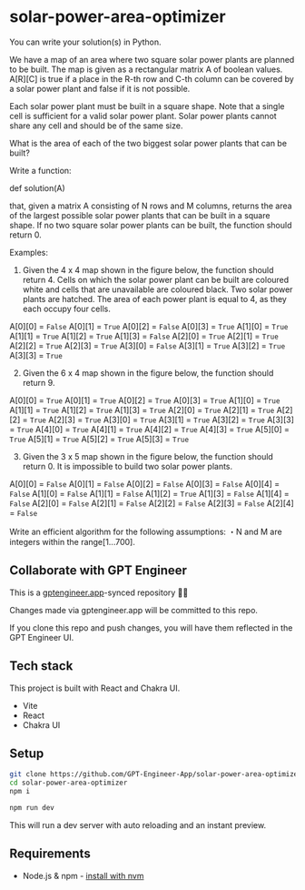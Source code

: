 # solar-power-area-optimizer

You can write your solution(s) in Python.


We have a map of an area where two square solar power plants are planned to be built. The map is given as a rectangular matrix A of boolean values. A[R][C] is true if a place in the R-th row and C-th column can be covered by a solar power plant and false if it is not possible.

Each solar power plant must be built in a square shape. Note that a single cell is sufficient for a valid solar power plant. Solar power plants cannot share any cell and should be of the same size.

What is the area of each of the two biggest solar power plants that can be built?

Write a function:

def solution(A)

that, given a matrix A consisting of N rows and M columns, returns the area of the largest possible solar power plants that can be built in a square shape. If no two square solar power plants can be built, the function should return 0.


Examples:

1. Given the 4 x 4 map shown in the figure below, the function should return 4. Cells on
which the solar power plant can be built are coloured white and cells that are
unavailable are coloured black. Two solar power plants are hatched. The area of each
power plant is equal to 4, as they each occupy four cells.

A[0][0] = `False` A[0][1] = `True` A[0][2] = `False` A[0][3] = `True`
A[1][0] = `True` A[1][1] = `True` A[1][2] = `True` A[1][3] = `False`
A[2][0] = `True` A[2][1] = `True` A[2][2] = `True` A[2][3] = `True`
A[3][0] = `False` A[3][1] = `True` A[3][2] = `True` A[3][3] = `True`

2. Given the 6 x 4 map shown in the figure below, the function should return 9.

A[0][0] = `True`   A[0][1] = `True`   A[0][2] = `True`   A[0][3] = `True`
A[1][0] = `True`   A[1][1] = `True`   A[1][2] = `True`   A[1][3] = `True`
A[2][0] = `True`   A[2][1] = `True`   A[2][2] = `True`   A[2][3] = `True`
A[3][0] = `True`   A[3][1] = `True`   A[3][2] = `True`   A[3][3] = `True`
A[4][0] = `True`   A[4][1] = `True`   A[4][2] = `True`   A[4][3] = `True`
A[5][0] = `True`   A[5][1] = `True`   A[5][2] = `True`   A[5][3] = `True`

3. Given the 3 x 5 map shown in the figure below, the function should return 0. It is impossible to build two solar power plants.

A[0][0] = `False`  A[0][1] = `False`  A[0][2] = `False`  A[0][3] = `False`  A[0][4] = `False`
A[1][0] = `False`  A[1][1] = `False`  A[1][2] = `True`   A[1][3] = `False`  A[1][4] = `False`
A[2][0] = `False`  A[2][1] = `False`  A[2][2] = `False`  A[2][3] = `False`  A[2][4] = `False`

Write an efficient algorithm for the following assumptions: ・N and M are integers within the range[1...700].


## Collaborate with GPT Engineer

This is a [gptengineer.app](https://gptengineer.app)-synced repository 🌟🤖

Changes made via gptengineer.app will be committed to this repo.

If you clone this repo and push changes, you will have them reflected in the GPT Engineer UI.

## Tech stack

This project is built with React and Chakra UI.

- Vite
- React
- Chakra UI

## Setup

```sh
git clone https://github.com/GPT-Engineer-App/solar-power-area-optimizer.git
cd solar-power-area-optimizer
npm i
```

```sh
npm run dev
```

This will run a dev server with auto reloading and an instant preview.

## Requirements

- Node.js & npm - [install with nvm](https://github.com/nvm-sh/nvm#installing-and-updating)
